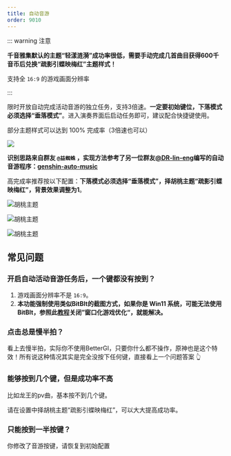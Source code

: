 ```yaml
---
title: 自动音游
order: 9010
---
```


::: warning 注意

**千音雅集默认的主题“轻漾涟漪”成功率很低，需要手动完成几首曲目获得600千音币后兑换“疏影引蝶映梅红”主题样式！**

支持全 `16:9` 的游戏画面分辨率

:::

限时开放自动完成活动音游的独立任务，支持3倍速。**一定要初始键位，下落模式必须选择“垂落模式”**。进入演奏界面后启动任务即可，建议配合快捷键使用。

部分主题样式可以达到 100% 完成率（3倍速也可以）

![](https://github.com/babalae/better-genshin-impact/assets/15783049/921a63e5-3e9b-488c-8906-7d8efca98fc6)

**识别思路来自群友 `@益蜘蛛` ，实现方法参考了另一位群友[@DR-lin-eng](https://github.com/DR-lin-eng)编写的自动音游程序：[genshin-auto-music]( https://github.com/DR-lin-eng/genshin-auto-music)**

高完成率推荐按以下配置：**下落模式必须选择“垂落模式”，择胡桃主题“疏影引蝶映梅红”，背景效果调整为1**。

![胡桃主题](https://img.alicdn.com/imgextra/i3/2042484851/O1CN01XVblZ11lhoL9MorZd_!!2042484851.png)

![胡桃主题](https://img.alicdn.com/imgextra/i3/2042484851/O1CN01pVOapY1lhoL9ZNEtO_!!2042484851.png)

![胡桃主题](https://img.alicdn.com/imgextra/i3/2042484851/O1CN013hesqm1lhoLAYuyQc_!!2042484851.png)

## 常见问题

### 开启自动活动音游任务后，一个键都没有按到？

1. 游戏画面分辨率不是 `16:9`。
2. **本功能强制使用类似BitBlt的截图方式，如果你是 Win11 系统，可能无法使用BitBlt，参照此[教程](https://github.com/babalae/better-genshin-impact/issues/92)关闭”窗口化游戏优化“，就能解决。**

### 点击总是慢半拍？

看上去慢半拍，实际你不使用BetterGI，只要你什么都不操作，原神也是这个特效！所有说这种情况其实是完全没按下任何键，直接看上一个问题答案 👆

### 能够按到几个键，但是成功率不高

比如龙王的pv曲，基本按不到几个键。

请在设置中择胡桃主题“疏影引蝶映梅红”，可以大大提高成功率。

### 只能按到一半按键？

你修改了音游按键，请恢复到初始配置







